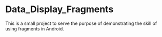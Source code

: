 # Data_Display_Fragments
This is a small project to serve the purpose of demonstrating the skill of using fragments in Android.
